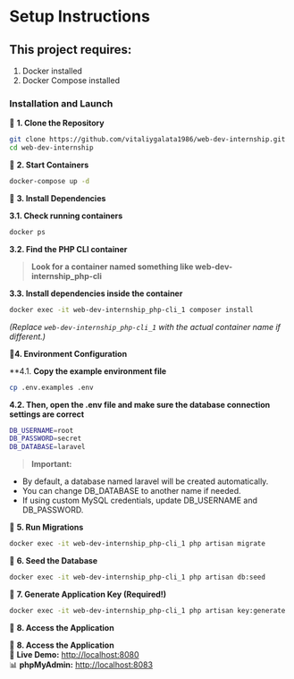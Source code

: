 # Setup Instructions

## This project requires:

1. Docker installed
2. Docker Compose installed

### Installation and Launch

🔹 **1. Clone the Repository**

 ```sh
git clone https://github.com/vitaliygalata1986/web-dev-internship.git
cd web-dev-internship
 ```

🔹 **2. Start Containers**

 ```sh
docker-compose up -d
 ```

🔹 **3. Install Dependencies**

   **3.1. Check running containers**

 ```sh
docker ps
```

 **3.2. Find the PHP CLI container**

>**Look for a container named something like web-dev-internship_php-cli**

 **3.3. Install dependencies inside the container**

 ```sh
docker exec -it web-dev-internship_php-cli_1 composer install
```

*(Replace `web-dev-internship_php-cli_1` with the actual container name if different.)*

🔹**4. Environment Configuration**

  **4.1. **Copy the example environment file**

 ```sh
cp .env.examples .env
```

 **4.2. Then, open the .env file and make sure the database connection settings are correct**

 ```sh
DB_USERNAME=root
DB_PASSWORD=secret
DB_DATABASE=laravel
```
> **Important:**
 
<ul>
<li>By default, a database named laravel will be created automatically.</li>
<li>You can change DB_DATABASE to another name if needed.</li>
<li>If using custom MySQL credentials, update DB_USERNAME and DB_PASSWORD.</li>
</ul>

🔹 **5. Run Migrations**

 ```sh
docker exec -it web-dev-internship_php-cli_1 php artisan migrate
```

🔹 **6. Seed the Database**

 ```sh
docker exec -it web-dev-internship_php-cli_1 php artisan db:seed
```

🔹 **7. Generate Application Key (Required!)**

 ```sh
docker exec -it web-dev-internship_php-cli_1 php artisan key:generate
```

🔹 **8. Access the Application**

🔗 **8. Access the Application**  
🔗 **Live Demo:** [http://localhost:8080](http://localhost:8080)  
📊 **phpMyAdmin:** [http://localhost:8083](http://localhost:8083)  
